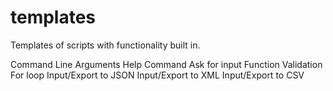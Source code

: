 # templates
Templates of scripts with functionality built in.

Command Line Arguments
Help Command
Ask for input
Function
Validation
For loop
Input/Export to JSON
Input/Export to XML
Input/Export to CSV
